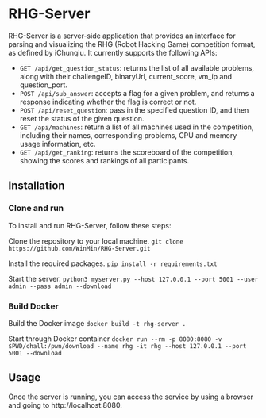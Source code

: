 # RHG-Server

RHG-Server is a server-side application that provides an interface for parsing and visualizing the RHG (Robot Hacking Game) competition format, as defined by iChunqiu. It currently supports the following APIs:

- `GET /api/get_question_status`: returns the list of all available problems, along with their challengeID, binaryUrl, current_score, vm_ip and question_port.
- `POST /api/sub_answer`: accepts a flag for a given problem, and returns a response indicating whether the flag is correct or not.
- `POST /api/reset_question`: pass in the specified question ID, and then reset the status of the given question.
- `GET /api/machines`: return a list of all machines used in the competition, including their names, corresponding problems, CPU and memory usage information, etc.
- `GET /api/get_ranking`: returns the scoreboard of the competition, showing the scores and rankings of all participants.

## Installation
### Clone and run
To install and run RHG-Server, follow these steps:

Clone the repository to your local machine.
`git clone https://github.com/WinMin/RHG-Server.git`

Install the required packages.
`pip install -r requirements.txt`

Start the server.
`python3 myserver.py --host 127.0.0.1 --port 5001 --user admin --pass admin --download`

### Build Docker
Build the Docker image
`docker build -t rhg-server .`

Start through Docker container
`docker run --rm -p 8080:8080 -v $PWD/chall:/pwn/download --name rhg -it rhg --host 127.0.0.1 --port 5001 --download`

## Usage

Once the server is running, you can access the service by using a browser and going to http://localhost:8080.
